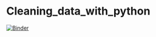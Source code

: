 # Cleaning_data_with_python
[![Binder](https://mybinder.org/badge_logo.svg)](https://mybinder.org/v2/gh/Ouala-BJ/Cleaning_data_with_python/main?filepath=Data_Cleaning_TP1_E.ipynb)
